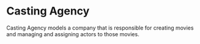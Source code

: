 # Casting Agency

Casting Agency models a company that is responsible for creating movies and managing and assigning actors to those movies.